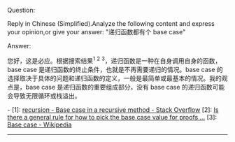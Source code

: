 Question:

Reply in Chinese (Simplified).Analyze the following content and express your opinion,or give your answer:
"递归函数都有个 base case"

Answer:

您好，这是必应。根据搜索结果<sup>1</sup> <sup>2</sup> <sup>3</sup>，递归函数是一种在自身调用自身的函数，base case 是递归函数的终止条件，也就是不再需要递归的情况。base case 的选择取决于具体的问题和递归函数的定义，一般是最简单或最基本的情况。我的观点是，base case 是递归函数的重要组成部分，没有 base case 的递归函数可能会导致无限循环或栈溢出。

\-
\[1]: [recursion - Base case in a recursive method - Stack Overflow](https://stackoverflow.com/questions/2783306/base-case-in-a-recursive-method)
\[2]: [Is there a general rule for how to pick the base case value for proofs ...](https://math.stackexchange.com/questions/1361057/is-there-a-general-rule-for-how-to-pick-the-base-case-value-for-proofs-by-mathem)
\[3]: [Base case - Wikipedia](https://en.wikipedia.org/wiki/Base_case)

<hr/>


